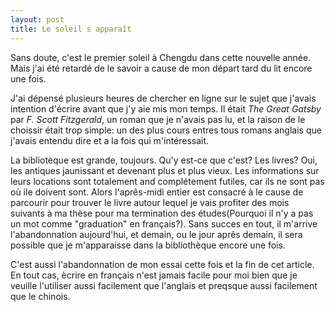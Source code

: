 ```yaml
---
layout: post
title: Le soleil s apparaît
---
```


<p>Sans doute, c&#39;est le premier soleil à Chengdu dans cette nouvelle année. Mais j&#39;ai été retardé de le savoir a cause de mon départ tard du lit encore une fois.</p>
<p>J&#39;ai dépensé plusieurs heures de chercher en ligne sur le sujet que j&#39;avais intention d&#39;écrire avant que j&#39;y aie mis mon temps. Il était <em>The Great Gatsby</em> par <em>F. Scott Fitzgerald</em>, un roman que je n&#39;avais pas lu, et la raison de le choissir était trop simple: un des plus cours entres tous romans anglais que j&#39;avais entendu dire et a la fois qui m&#39;intéressait.</p>
<p>La bibliotèque est grande, toujours. Qu&#39;y est-ce que c&#39;est? Les livres? Oui, les antiques jaunissant et devenant plus et plus vieux. Les informations sur leurs locations sont totalement and complétement futiles, car ils ne sont pas où ile doivent sont. Alors l&#39;aprês-midi entier est consacré à le cause de parcourir pour trouver le livre autour lequel je vais profiter des mois suivants à ma thèse pour ma termination des études(Pourquoi il n&#39;y a pas un mot comme &quot;graduation&quot; en français?). Sans succes en tout, il m&#39;arrive l&#39;abandonnation aujourd&#39;hui, et demain, ou le jour aprês demain, il sera possible que je m&#39;apparaisse dans la bibliothèque encore une fois.</p>
<p>C&#39;est aussi l&#39;abandonnation de mon essai cette fois et la fin de cet article. En tout cas, ècrire en français n&#39;est jamais facile pour moi bien que je veuille l&#39;utiliser aussi facilement que l&#39;anglais et preqsque aussi facilement que le chinois.</p>
<p></p>
